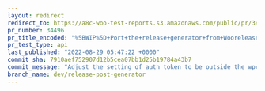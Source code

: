 ```yaml
---
layout: redirect
redirect_to: https://a8c-woo-test-reports.s3.amazonaws.com/public/pr/34496/api/index.html
pr_number: 34496
pr_title_encoded: "%5BWIP%5D+Port+the+release+generator+from+Woorelease+extensions+to+tools"
pr_test_type: api
last_published: "2022-08-29 05:47:22 +0000"
commit_sha: 7910aef752907d12b5cea07bb1d25b19784a43b7
commit_message: "Adjust the setting of auth token to be outside the wpcom draft post m…"
branch_name: dev/release-post-generator
---
```

